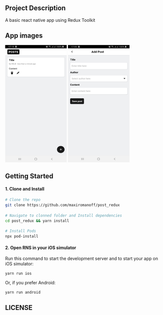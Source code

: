 ## Project Description

A basic react native app using Redux Toolkit

## App images

<p align="left">
<img src="./resource/image_1.jpg" alt="image 1" width="200" height="379" />
<img src="./resource/image_2.jpg" alt="image 2" width="200" height="379" />
</p>


## Getting Started

#### 1. Clone and Install

```bash
# Clone the repo
git clone https://github.com/maxiromanoff/post_redux

# Navigate to clonned folder and Install dependencies
cd post_redux && yarn install

# Install Pods
npx pod-install
```

#### 2. Open RNS in your iOS simulator

Run this command to start the development server and to start your app on iOS simulator:
```
yarn run ios
```

Or, if you prefer Android:
```
yarn run android
```


## LICENSE